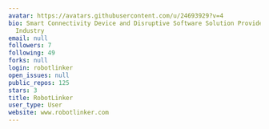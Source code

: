 ```yaml
---
avatar: https://avatars.githubusercontent.com/u/24693929?v=4
bio: Smart Connectivity Device and Disruptive Software Solution Provider for the Robotics
  Industry
email: null
followers: 7
following: 49
forks: null
login: robotlinker
open_issues: null
public_repos: 125
stars: 3
title: RobotLinker
user_type: User
website: www.robotlinker.com
---
```

